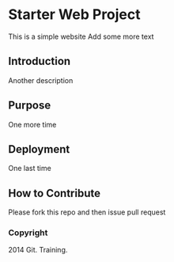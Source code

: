 # Starter Web Project
This is a simple website
Add some more text

## Introduction
Another description

## Purpose
One more time

## Deployment
One last time

## How to Contribute
Please fork this repo and then issue pull request

### Copyright

2014 Git. Training. 

